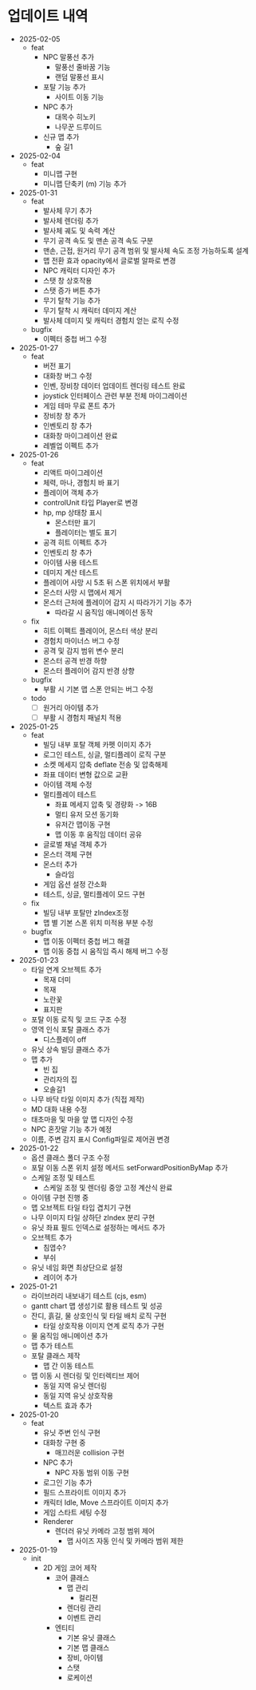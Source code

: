 # 업데이트 내역

- 2025-02-05
  - feat
    - NPC 말풍선 추가
      - 말풍선 줄바꿈 기능
      - 랜덤 말풍선 표시
    - 포탈 기능 추가
      - 사이트 이동 기능
    - NPC 추가
      - 대목수 히노키
      - 나무꾼 드루이드
    - 신규 맵 추가
      - 숲 길1
- 2025-02-04
  - feat
    - 미니맵 구현
    - 미니맵 단축키 (m) 기능 추가
- 2025-01-31
  - feat
    - 발사체 무기 추가
    - 발사체 렌더링 추가
    - 발사체 궤도 및 속력 계산
    - 무기 공격 속도 및 맨손 공격 속도 구분
    - 맨손, 근접, 원거리 무기 공격 범위 및 발사체 속도 조정 가능하도록 설계
    - 맵 전환 효과 opacity에서 글로벌 알파로 변경
    - NPC 캐릭터 디자인 추가
    - 스탯 창 상호작용
    - 스탯 증가 버튼 추가
    - 무기 탈착 기능 추가
    - 무기 탈착 시 캐릭터 데미지 계산
    - 발사체 데미지 및 캐릭터 경험치 얻는 로직 수정
  - bugfix
    - 이펙터 중첩 버그 수정
- 2025-01-27
  - feat
    - 버전 표기
    - 대화창 버그 수정
    - 인벤, 장비창 데이터 업데이트 렌더링 테스트 완료
    - joystick 인터페이스 관련 부분 전체 마이그레이션
    - 게임 테마 무료 폰트 추가
    - 장비창 창 추가
    - 인벤토리 창 추가
    - 대화창 마이그레이션 완료
    - 레벨업 이펙트 추가
- 2025-01-26
  - feat
    - 리액트 마이그레이션
    - 체력, 마나, 경험치 바 표기
    - 플레이어 객체 추가
    - controlUnit 타입 Player로 변경
    - hp, mp 상태창 표시
      - 몬스터만 표기
      - 플레이터는 별도 표기
    - 공격 히트 이펙트 추가
    - 인벤토리 창 추가
    - 아이템 사용 테스트
    - 데미지 계산 테스트
    - 플레이어 사망 시 5초 뒤 스폰 위치에서 부활
    - 몬스터 사망 시 맵에서 제거
    - 몬스터 근처에 플레이어 감지 시 따라가기 기능 추가
      - 따라갈 시 움직임 애니메이션 동작
  - fix
    - 히트 이펙트 플레이어, 몬스터 색상 분리
    - 경험치 마이너스 버그 수정
    - 공격 및 감지 범위 변수 분리
    - 몬스터 공격 반경 하향
    - 몬스터 플레이어 감지 반경 상향
  - bugfix
    - 부활 시 기본 맵 스폰 안되는 버그 수정
  - todo
    - [ ] 원거리 아이템 추가
    - [ ] 부활 시 경험치 패널치 적용
- 2025-01-25
  - feat
    - 빌딩 내부 포탈 객체 카펫 이미지 추가
    - 로그인 테스트, 싱글, 멀티플레이 로직 구분
    - 소켓 메세지 압축 deflate 전송 및 압축해제
    - 좌표 데이터 변형 값으로 교환
    - 아이템 객체 수정
    - 멀티플레이 테스트
      - 좌표 메세지 압축 및 경량화 -> 16B
      - 멀티 유저 모션 동기화
      - 유저간 맵이동 구현
      - 맵 이동 후 움직임 데이터 공유
    - 글로벌 채널 객체 추가
    - 몬스터 객체 구현
    - 몬스터 추가
      - 슬라임
    - 게임 옵션 설정 간소화
    - 테스트, 싱글, 멀티플레이 모드 구현
  - fix
    - 빌딩 내부 포탈만 zIndex조정
    - 맵 별 기본 스폰 위치 미적용 부분 수정
  - bugfix
    - 맵 이동 이펙터 중첩 버그 해결
    - 맵 이동 중첩 시 움직임 즉시 해제 버그 수정
- 2025-01-23
  - 타일 연계 오브젝트 추가
    - 목재 더미
    - 목재
    - 노란꽃
    - 표지판
  - 포탈 이동 로직 및 코드 구조 수정
  - 영역 인식 포탈 클래스 추가
    - 디스플레이 off
  - 유닛 상속 빌딩 클래스 추가
  - 맵 추가
    - 빈 집
    - 관리자의 집
    - 오솔길1
  - 나무 바닥 타일 이미지 추가 (직접 제작)
  - MD 대화 내용 수정
  - 태초마을 및 마을 앞 맵 디자인 수정
  - NPC 혼잣말 기능 추가 예정
  - 이름, 주변 감지 표시 Config파일로 제어권 변경
- 2025-01-22
  - 옵션 클래스 폴더 구조 수정
  - 포탈 이동 스폰 위치 설정 메서드 setForwardPositionByMap 추가
  - 스케일 조정 및 테스트
    - 스케일 조정 및 렌더링 중앙 고정 계산식 완료
  - 아이템 구현 진행 중
  - 맵 오브젝트 타일 타입 겹치기 구현
  - 나무 이미지 타일 상하단 zIndex 분리 구현
  - 유닛 좌표 필드 인덱스로 설정하는 메서드 추가
  - 오브젝트 추가
    - 침엽수?
    - 부쉬
  - 유닛 네임 화면 최상단으로 설정
    - 레이어 추가
- 2025-01-21
  - 라이브러리 내보내기 테스트 (cjs, esm)
  - gantt chart 맵 생성기로 활용 테스트 및 성공
  - 잔디, 흙길, 물 상호인식 및 타일 배치 로직 구현
    - 타일 상호작용 이미지 연계 로직 추가 구현
  - 물 움직임 애니메이션 추가
  - 맵 추가 테스트
  - 포탈 클래스 제작
    - 맵 간 이동 테스트
  - 맵 이동 시 렌더링 및 인터렉티브 제어
    - 동일 지역 유닛 렌더링
    - 동일 지역 유닛 상호작용
    - 텍스트 효과 추가
- 2025-01-20
  - feat
    - 유닛 주변 인식 구현
    - 대화창 구현 중
      - 매끄러운 collision 구현
    - NPC 추가
      - NPC 자동 범위 이동 구현
    - 로그인 기능 추가
    - 필드 스프라이트 이미지 추가
    - 캐릭터 Idle, Move 스프라이트 이미지 추가
    - 게임 스타트 세팅 수정
    - Renderer
      - 렌더러 유닛 카메라 고정 범위 제어
        - 맵 사이즈 자동 인식 및 카메라 범위 제한
- 2025-01-19
  - init
    - 2D 게임 코어 제작
      - 코어 클래스
        - 맵 관리
          - 컬리젼
        - 렌더링 관리
        - 이벤트 관리
      - 엔티티
        - 기본 유닛 클래스
        - 기본 맵 클래스
        - 장비, 아이템
        - 스탯
        - 로케이션
